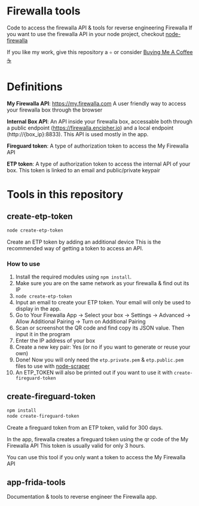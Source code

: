 # Firewalla tools

Code to access the firewalla API & tools for reverse engineering Firewalla
If you want to use the firewalla API in your node project, checkout [node-firewalla](https://github.com/lesleyxyz/node-firewalla/)

If you like my work, give this repository a `⭐` or consider [Buying Me A Coffee ☕](https://www.buymeacoffee.com/lesleyxyz)

# Definitions
**My Firewalla API**: https://my.firewalla.com A user friendly way to access your firewalla box through the browser

**Internal Box API**: An API inside your firewalla box, accessable both through a public endpoint (https://firewalla.encipher.io) and a local endpoint (http://{box_ip}:8833). This API is used mostly in the app. 

**Fireguard token**: A type of authorization token to access the My Firewalla API

**ETP token**: A type of authorization token to access the internal API of your box. This token is linked to an email and public/private keypair

# Tools in this repository
## create-etp-token
```bash
node create-etp-token
```
Create an ETP token by adding an additional device
This is the recommended way of getting a token to access an API.

### How to use
1) Install the required modules using `npm install`.
2) Make sure you are on the same network as your firewalla & find out its IP
3) `node create-etp-token`
4) Input an email to create your ETP token. Your email will only be used to display in the app.
5) Go to Your Firewalla App -> Select your box -> Settings -> Advanced -> Allow Additional Pairing -> Turn on Additional Pairing
6) Scan or screenshot the QR code and find copy its JSON value. Then input it in the program
7) Enter the IP address of your box
8) Create a new key pair: Yes (or no if you want to generate or reuse your own)
9) Done! Now you will only need the `etp.private.pem` & `etp.public.pem` files to use with [node-scraper](https://github.com/lesleyxyz/node-scraper)
10) An ETP_TOKEN will also be printed out if you want to use it with `create-fireguard-token`

## create-fireguard-token
```bash
npm install
node create-fireguard-token
```
Create a fireguard token from an ETP token, valid for 300 days.

In the app, firewalla creates a fireguard token using the qr code of the My Firewalla API
This token is usually valid for only 3 hours.

You can use this tool if you only want a token to access the My Firewalla API

## app-frida-tools
Documentation & tools to reverse engineer the Firewalla app.
